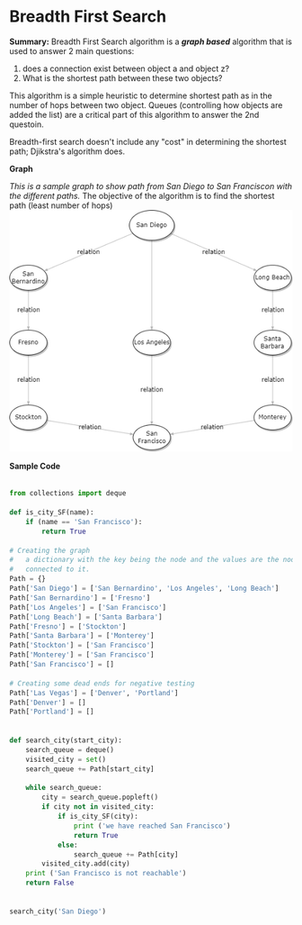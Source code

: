 # Breadth First Search

**Summary:**
Breadth First Search algorithm is a **_graph based_** algorithm that is used to answer 2 main questions:
1. does a connection exist between object a and object z?
2. What is the shortest path between these two objects?

This algorithm is a simple heuristic to determine shortest path as in the number of hops between two object.  Queues (controlling how objects are added the list) are a critical part of this algorithm to answer the 2nd questoin.

Breadth-first search doesn't include any "cost" in determining the shortest path; Djikstra's algorithm does.

**Graph**

_This is a sample graph to show path from San Diego to San Franciscon with the different paths._  The objective of the algorithm is to find the shortest path (least number of hops)
![alt text][Graph]

[Graph]: BreadthFirstSearch.png "Sample Graph"

**Sample Code**

```python

from collections import deque

def is_city_SF(name):
    if (name == 'San Francisco'):
        return True

# Creating the graph 
#   a dictionary with the key being the node and the values are the nodes
#   connected to it.
Path = {}
Path['San Diego'] = ['San Bernardino', 'Los Angeles', 'Long Beach']
Path['San Bernardino'] = ['Fresno']
Path['Los Angeles'] = ['San Francisco']
Path['Long Beach'] = ['Santa Barbara']
Path['Fresno'] = ['Stockton']
Path['Santa Barbara'] = ['Monterey']
Path['Stockton'] = ['San Francisco']
Path['Monterey'] = ['San Francisco']
Path['San Francisco'] = []

# Creating some dead ends for negative testing
Path['Las Vegas'] = ['Denver', 'Portland']
Path['Denver'] = []
Path['Portland'] = []


def search_city(start_city):
    search_queue = deque()
    visited_city = set()
    search_queue += Path[start_city]

    while search_queue:
        city = search_queue.popleft()
        if city not in visited_city:
            if is_city_SF(city):
                print ('we have reached San Francisco')
                return True
            else:
                search_queue += Path[city]
        visited_city.add(city)
    print ('San Francisco is not reachable')
    return False


search_city('San Diego')